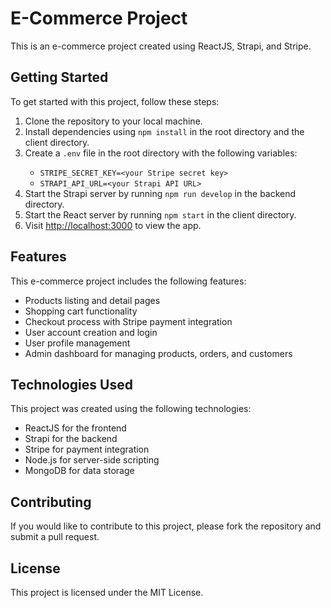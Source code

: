 <!DOCTYPE html>
<html>
<head>
	
</head>
<body>
	<h1>E-Commerce Project</h1>
	<p>This is an e-commerce project created using ReactJS, Strapi, and Stripe.</p>
  <h2>Getting Started</h2>
<p>To get started with this project, follow these steps:</p>
<ol>
	<li>Clone the repository to your local machine.</li>
	<li>Install dependencies using <code>npm install</code> in the root directory and the client directory.</li>
	<li>Create a <code>.env</code> file in the root directory with the following variables:</li>
	<ul>
		<li><code>STRIPE_SECRET_KEY=&lt;your Stripe secret key&gt;</code></li>
		<li><code>STRAPI_API_URL=&lt;your Strapi API URL&gt;</code></li>
	</ul>
	<li>Start the Strapi server by running <code>npm run develop</code> in the backend directory.</li>
	<li>Start the React server by running <code>npm start</code> in the client directory.</li>
	<li>Visit <a href="http://localhost:3000">http://localhost:3000</a> to view the app.</li>
</ol>

<h2>Features</h2>
<p>This e-commerce project includes the following features:</p>
<ul>
	<li>Products listing and detail pages</li>
	<li>Shopping cart functionality</li>
	<li>Checkout process with Stripe payment integration</li>
	<li>User account creation and login</li>
	<li>User profile management</li>
	<li>Admin dashboard for managing products, orders, and customers</li>
</ul>

<h2>Technologies Used</h2>
<p>This project was created using the following technologies:</p>
<ul>
	<li>ReactJS for the frontend</li>
	<li>Strapi for the backend</li>
	<li>Stripe for payment integration</li>
	<li>Node.js for server-side scripting</li>
	<li>MongoDB for data storage</li>
</ul>

<h2>Contributing</h2>
<p>If you would like to contribute to this project, please fork the repository and submit a pull request.</p>

<h2>License</h2>
<p>This project is licensed under the MIT License.</p>
</body>
</html>
